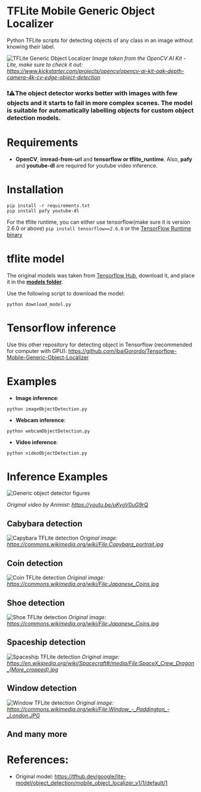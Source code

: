 # TFLite Mobile Generic Object Localizer
Python TFLite scripts for detecting objects of any class in an image without knowing their label. 

![TFLite Generic Object Localizer](https://github.com/ibaiGorordo/TFLite-Generic-Mobile-Object-Localizer/blob/main/docs/img/output.jpg)
*Image taken from the OpenCV AI Kit - Lite, make sure to check it out: https://www.kickstarter.com/projects/opencv/opencv-ai-kit-oak-depth-camera-4k-cv-edge-object-detection*

### :exclamation::warning:The object **detector works better with images with few objects** and it starts to fail in more complex scenes. The model is suitable for automatically labelling objects for custom object detection models.

# Requirements

 * **OpenCV**, **imread-from-url** and **tensorflow or tflite_runtime**. Also, **pafy** and **youtube-dl** are required for youtube video inference. 
 
# Installation
```
pip install -r requirements.txt
pip install pafy youtube-dl
```

For the tflite runtime, you can either use tensorflow(make sure it is version 2.6.0 or above) `pip install tensorflow==2.6.0` or the [TensorFlow Runtime binary](https://github.com/PINTO0309/TensorflowLite-bin)

# tflite model
The original models was taken from [Tensorflow Hub](https://tfhub.dev/google/lite-model/object_detection/mobile_object_localizer_v1/1/default/1), download it, and place it in the **[models folder](https://github.com/ibaiGorordo/TFLite-Generic-Mobile-Object-Localizer/tree/main/models)**. 

Use the following script to download the model:
```
python download_model.py
```

# Tensorflow inference
Use this other repository for detecting object in Tensorflow (recommended for computer with GPU): https://github.com/ibaiGorordo/Tensorflow-Mobile-Generic-Object-Localizer
 
# Examples

 * **Image inference**:
 
 ```
 python imageObjectDetection.py 
 ```
 
 * **Webcam inference**:
 
 ```
 python webcamObjectDetection.py 
 ```
 
  * **Video inference**:
 
 ```
 python videoObjectDetection.py
 ```

# Inference Examples
![Generic object detector figures](https://github.com/ibaiGorordo/TFLite-Generic-Mobile-Object-Localizer/blob/main/docs/img/genericObjectLocalizer.gif)
 
*Original video by Animist: https://youtu.be/uKyoV0uG9rQ*

## Cabybara detection
![Capybara TFLite detection](https://github.com/ibaiGorordo/TFLite-Generic-Mobile-Object-Localizer/blob/main/docs/img/capybara.jpg)
 *Original image: https://commons.wikimedia.org/wiki/File:Capybara_portrait.jpg*

## Coin detection
![Coin TFLite detection](https://github.com/ibaiGorordo/TFLite-Generic-Mobile-Object-Localizer/blob/main/docs/img/coins.jpg)
 *Original image: https://commons.wikimedia.org/wiki/File:Japanese_Coins.jpg*

## Shoe detection
![Shoe TFLite detection](https://github.com/ibaiGorordo/TFLite-Generic-Mobile-Object-Localizer/blob/main/docs/img/sneakers.jpg)
 *Original image: https://commons.wikimedia.org/wiki/File:Japanese_Coins.jpg*

## Spaceship detection
![Spaceship TFLite detection](https://github.com/ibaiGorordo/TFLite-Generic-Mobile-Object-Localizer/blob/main/docs/img/spaceship.jpg)
 *Original image: https://en.wikipedia.org/wiki/Spacecraft#/media/File:SpaceX_Crew_Dragon_(More_cropped).jpg*

## Window detection
![Window TFLite detection](https://github.com/ibaiGorordo/TFLite-Generic-Mobile-Object-Localizer/blob/main/docs/img/window.jpg)
 *Original image: https://commons.wikimedia.org/wiki/File:Window_-_Paddington_-_London.JPG*

## And many more

# References:
* Original model: https://tfhub.dev/google/lite-model/object_detection/mobile_object_localizer_v1/1/default/1

